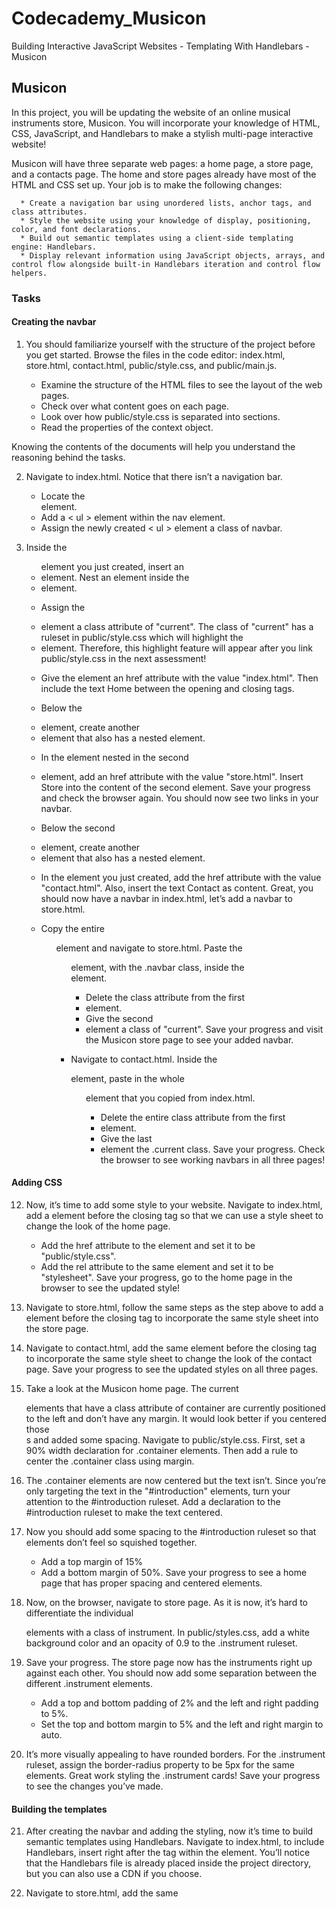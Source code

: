 # Codecademy_Musicon
Building Interactive JavaScript Websites - Templating With Handlebars - Musicon

## Musicon
In this project, you will be updating the website of an online musical instruments store, Musicon. You will incorporate your knowledge of HTML, CSS, JavaScript, and Handlebars to make a stylish multi-page interactive website!

Musicon will have three separate web pages: a home page, a store page, and a contacts page. The home and store pages already have most of the HTML and CSS set up. Your job is to make the following changes:

      * Create a navigation bar using unordered lists, anchor tags, and class attributes.
      * Style the website using your knowledge of display, positioning, color, and font declarations.
      * Build out semantic templates using a client-side templating engine: Handlebars.
      * Display relevant information using JavaScript objects, arrays, and control flow alongside built-in Handlebars iteration and control flow helpers.

### Tasks
#### Creating the navbar
1. You should familiarize yourself with the structure of the project before you get started. Browse the files in the code editor: index.html, store.html, contact.html, public/style.css, and public/main.js.

      * Examine the structure of the HTML files to see the layout of the web pages.
      * Check over what content goes on each page.
      * Look over how public/style.css is separated into sections.
      * Read the properties of the context object.

Knowing the contents of the documents will help you understand the reasoning behind the tasks.

2. Navigate to index.html. Notice that there isn’t a navigation bar.

      * Locate the <nav> element.
      * Add a < ul > element within the nav element.
      * Assign the newly created < ul > element a class of navbar.

3. Inside the <ul> element you just created, insert an <li> element. Nest an <a> element inside the <li> element.

4. Assign the <li> element a class attribute of "current".
The class of "current" has a ruleset in public/style.css which will highlight the <li> element. Therefore, this highlight feature will appear after you link public/style.css in the next assessment!

5. Give the <a> element an href attribute with the value "index.html". Then include the text Home between the opening and closing <a> tags.

6. Below the <li> element, create another <li> element that also has a nested <a> element.

7. In the <a> element nested in the second <li> element, add an href attribute with the value "store.html". Insert Store into the content of the second <a> element.
Save your progress and check the browser again. You should now see two links in your navbar.

8. Below the second <li> element, create another <li> element that also has a nested <a> element.

9. In the <a> element you just created, add the href attribute with the value "contact.html". Also, insert the text Contact as content.
Great, you should now have a navbar in index.html, let’s add a navbar to store.html.

10. Copy the entire <ul> element and navigate to store.html. Paste the <ul> element, with the .navbar class, inside the <nav> element.
    
      * Delete the class attribute from the first <li> element.
      * Give the second <li> element a class of "current".
Save your progress and visit the Musicon store page to see your added navbar.

11. Navigate to contact.html. Inside the <nav> element, paste in the whole <ul> element that you copied from index.html.

      * Delete the entire class attribute from the first <li> element.
      * Give the last <li> element the .current class.
Save your progress. Check the browser to see working navbars in all three pages!

#### Adding CSS

12. Now, it’s time to add some style to your website. Navigate to index.html, add a <link> element before the closing <head> tag so that we can use a style sheet to change the look of the home page.

      * Add the href attribute to the <link> element and set it to be "public/style.css".
      * Add the rel attribute to the same element and set it to be "stylesheet".
Save your progress, go to the home page in the browser to see the updated style!

13. Navigate to store.html, follow the same steps as the step above to add a <link> element before the closing <head> tag to incorporate the same style sheet into the store page.

14. Navigate to contact.html, add the same <link> element before the closing <head> tag to incorporate the same style sheet to change the look of the contact page.
Save your progress to see the updated styles on all three pages.

15. Take a look at the Musicon home page. The current <section> elements that have a class attribute of container are currently positioned to the left and don’t have any margin. It would look better if you centered those <section>s and added some spacing.
Navigate to public/style.css. First, set a 90% width declaration for .container elements. Then add a rule to center the .container class using margin.

16. The .container elements are now centered but the text isn’t. Since you’re only targeting the text in the "#introduction" elements, turn your attention to the #introduction ruleset.
Add a declaration to the #introduction ruleset to make the text centered.

17. Now you should add some spacing to the #introduction ruleset so that elements don’t feel so squished together.

      * Add a top margin of 15%
      * Add a bottom margin of 50%.
Save your progress to see a home page that has proper spacing and centered elements.

18. Now, on the browser, navigate to store page. As it is now, it’s hard to differentiate the individual <article> elements with a class of instrument.
In public/styles.css, add a white background color and an opacity of 0.9 to the .instrument ruleset.

19. Save your progress. The store page now has the instruments right up against each other. You should now add some separation between the different .instrument elements.

      * Add a top and bottom padding of 2% and the left and right padding to 5%.
      * Set the top and bottom margin to 5% and the left and right margin to auto.

20. It’s more visually appealing to have rounded borders. For the .instrument ruleset, assign the border-radius property to be 5px for the same elements.
Great work styling the .instrument cards! Save your progress to see the changes you’ve made.

#### Building the templates
21. After creating the navbar and adding the styling, now it’s time to build semantic templates using Handlebars.
Navigate to index.html, to include Handlebars, insert <script src="handlebars.min.js"></script> right after the <link> tag within the <head> element.
You’ll notice that the Handlebars file is already placed inside the project directory, but you can also use a CDN if you choose.

22. Navigate to store.html, add the same <script> element, as the previous task, on the line after the <link> CSS tag.

23. Navigate back to index.html, you can deliver a template to the browser by including it in a <script> tag.

      * Add another <script> tag below <script> tag for Handlebars.
      * Give the new tag an id of templateHB.
      * Add the type attribute to the same tag and set it to be "text/x-handlebars-template".

24. Next, start on a simple template for the home page.
You’ll be adding three elements inside the newly created <script> tag. First add a <h1> element, followed by a <p> element, followed by an <a> element. These elements will not be nested.

25. Add Handlebars expression to the <h1> and <p> tag.

      * Between the opening and closing <h1> tags, add a {{title}} expression.
      * Between the opening and closing <p> tags, add a {{body}} expression.

26. Add the href attribute and text to the <a> tag.

      * Give the <a> tag the href attribute and set it to be "store.html".
      * Between the opening and closing <a> tags, add the Shop Now text.

27. Inside the #introduction element, add an id of information to the .container element and delete the nested tags.

28. Now, navigate to public/main.js, familiarize yourself with the provided context object.
For the home page you’ll be using the title and body properties. Later on, you’ll be using the instruments property for the store page.

29. Now it’s time to write JavaScript!

      * Under the context object, declare a variable named templateElement using the const keyword.
      * Assign to templateElement the result of calling document.getElementById() with an argument of "templateHB".

30. The next step in creating a Handlebars template is to get the HTML markup contained within the templateElement.

      * Access the .innerHTML of templateElement and assign it to a new variable named templateSource.

31. Compile a template using the Handlebars.compile() method.

      * Pass the templateSource into the Handlebars.compile() method as an argument.
      * Assign a compiled template returned above to a new variable named template.

32. After calling Handlebars.compile() with an argument, a function is returned to the template. template will accept an object and use the properties of the object to fill in a Handlebars template.

      * Pass the provided context object into the template function as an argument.
      * Assign the return value of the step above to a new variable named compiledHtml.

33. Finally, render the compiled HTML in the browser.

      * Use the document.getElementById() method to get an element with an id of information on the document.
      * Set the innerHTML property on the element returned above to be the compiledHtml.

34. You just created your first templated web page! Now it is time to create your next templated web page with the skills you just learned.
Navigate back to store.html, create a <script> element that will incorporate Handlebars expressions.

      * In the <head> element, add the <script> tag on the line after the <script> tag for Handlebars.
      * Give the new <script> an id of templateHB.
      * Add the type attribute to the same tag and set it to be "text/x-handlebars-template".

35. Copy the entire contents of the first <article> with class instrument. Paste the contents inside the newly created <script>.

36. Currently, you have a template for one instrument, but the Musicon store has four instruments. Conveniently, Handlebars offers the built-in {{each}} block helper to iterate through an array.
Wrap the .instrument element in the template with the {{each}} block helper. Provide the starting {{each}} expression with an argument of instruments.

37. Now it’s time to replace some hard coded values with Handlebars expressions. Change the value of the src and alt attribute within the <img> tag with a {{this.image}} and {{this.name}} expression respectively.

38. Replace the contents inside the .name, .description, .price and .sale elements with Handlebar expressions. Use the following expressions in their respective fields: {{this.name}}, {{this.description}}, {{this.price}} and {{this.sale}}.

39. You might notice some instruments are on sale and others are not. You can account for this using a built-in Handlebars block helper, {{if}}, which acts like the if conditional in JavaScript.
Use the {{if}} block helper to display the on-sale price. If the this.sale property is truthy, you should also display the <p> elements that have the classes price, sale and deal. Add an {{else}} section, in case this.sale is falsy, to display the this.price element (without the nested <del> tag).

40. Now, locate the #showcase element. In the <section> that has a class of container, add an id of information. Since you don’t need the hard coded values anymore, delete all the elements that have a class of instrument.
The #information <section> should be empty but the web page should still be filled with instruments!

41. Great, you refactored your code to use Handlebars. Take advantage of your set up template to add a new instrument to Musicon!
Add another object in the instruments array that has the following properties:

      * Set the image property to be 'https://content.codecademy.com/courses/learn-handlebars/musicon/violin.png'.
      * Set the name property to be 'Violin'.
      * Set the description property to be 'A versatile instrument that is suited for any and all occasions. Those wearing tuxedos can strum together a classic. Others who prefer overalls can call it a fiddle and play some folk songs.'.
      * Set the price property to be '$245.00'.
After creating the object successfully, save your progress. You will see the violin added to the store page.

42. Great work! The home and store pages look leagues better than when you started. If you want to challenge yourself, consider:

      * Add/Remove instruments to the store.
      * Change the overall layout of the website.
      * Create additional styling in public/style.css.
      * Add and link to an additional page for Musicon.

